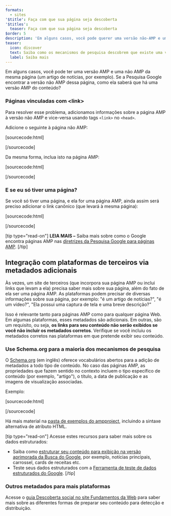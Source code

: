 ```yaml
---
formats:
  - sites
'$title': Faça com que sua página seja descoberta
'$titles':
  teaser: Faça com que sua página seja descoberta
$order: 5
description: 'Em alguns casos, você pode querer uma versão não-AMP e uma versão AMP da mesma página, por exemplo, no caso de um artigo de notícia. Considere o seguinte: se a Busca do Google ...'
teaser:
  icon: discover
  text: Saiba como os mecanismos de pesquisa descobrem que existe uma versão AMP do seu site.
  label: Saiba mais
---
```


Em alguns casos, você pode ter uma versão AMP e uma não AMP da mesma página (um artigo de notícias, por exemplo). Se a Pesquisa Google encontrar a versão não AMP dessa página, como ela saberá que há uma versão AMP do conteúdo?

### Páginas vinculadas com &lt;link&gt;

Para resolver esse problema, adicionamos informações sobre a página AMP à versão não AMP e vice-versa usando tags `<link>` no `<head>`.

Adicione o seguinte à página não AMP:

[sourcecode:html]

<link rel="amphtml" href="https://www.example.com/url/to/amp/document.html">
[/sourcecode]

Da mesma forma, inclua isto na página AMP:

[sourcecode:html]

<link rel="canonical" href="https://www.example.com/url/to/full/document.html">
[/sourcecode]

### E se eu só tiver uma página?

Se você só tiver uma página, e ela for uma página AMP, ainda assim será preciso adicionar o link canônico (que levará à mesma página):

[sourcecode:html]

<link rel="canonical" href="https://www.example.com/url/to/amp/document.html">
[/sourcecode]

[tip type="read-on"] <strong>LEIA MAIS –</strong> Saiba mais sobre como o Google encontra páginas AMP nas [diretrizes da Pesquisa Google para páginas AMP](https://support.google.com/webmasters/answer/6340290). [/tip]

## Integração com plataformas de terceiros via metadados adicionais <a name="integrate-with-third-party-platforms-through-additional-metadata"></a>

Às vezes, um site de terceiros (que incorpora sua página AMP ou inclui links que levam a ela) precisa saber mais sobre sua página, além do fato de ela ser uma página AMP. As plataformas podem precisar de diversas informações sobre sua página, por exemplo: "é um artigo de notícias?", "é um vídeo?", "Ela possui uma captura de tela e uma breve descrição?"

Isso é relevante tanto para páginas AMP como para qualquer página Web. Em algumas plataformas, esses metadados são adicionais. Em outras, são um requisito, ou seja, **os links para seu conteúdo não serão exibidos se você não incluir os metadados corretos**. Verifique se você incluiu os metadados corretos nas plataformas em que pretende exibir seu conteúdo.

### Use Schema.org para a maioria dos mecanismos de pesquisa

O [Schema.org](http://schema.org/) (em inglês) oferece vocabulários abertos para a adição de metadados a todo tipo de conteúdo. No caso das páginas AMP, as propriedades que fazem sentido no contexto incluem o tipo específico de conteúdo (por exemplo, "artigo"), o título, a data de publicação e as imagens de visualização associadas.

Exemplo:

[sourcecode:html]

<script type="application/ld+json">
  {
    "@context": "http://schema.org",
    "@type": "NewsArticle",
    "mainEntityOfPage": "http://cdn.ampproject.org/article-metadata.html",
    "headline": "Lorem Ipsum",
    "datePublished": "1907-05-05T12:02:41Z",
    "dateModified": "1907-05-05T12:02:41Z",
    "description": "The Catiline Orations continue to beguile engineers and designers alike -- but can it stand the test of time?",
    "author": {
      "@type": "Person",
      "name": "Jordan M Adler"
    },
    "publisher": {
      "@type": "Organization",
      "name": "Google",
      "logo": {
        "@type": "ImageObject",
        "url": "http://cdn.ampproject.org/logo.jpg",
        "width": 600,
        "height": 60
      }
    },
    "image": {
      "@type": "ImageObject",
      "url": "http://cdn.ampproject.org/leader.jpg",
      "height": 2000,
      "width": 800
    }
  }
</script>

[/sourcecode]

Há mais material na [pasta de exemplos do ampproject](https://github.com/ampproject/amphtml/tree/main/examples/metadata-examples), incluindo a sintaxe alternativa de atributo HTML.

[tip type="read-on"] Acesse estes recursos para saber mais sobre os dados estruturados:

- Saiba como [estruturar seu conteúdo para exibição na versão aprimorada da Busca do Google](https://developers.google.com/search/docs/guides/mark-up-content), por exemplo, notícias principais, carrossel, cards de receitas etc.
- Teste seus dados estruturados com a [Ferramenta de teste de dados estruturados do Google](https://developers.google.com/structured-data/testing-tool/). [/tip]

### Outros metadados para mais plataformas

Acesse o [guia Descoberta social no site Fundamentos da Web](https://developers.google.com/web/fundamentals/discovery-and-monetization/social-discovery/) para saber mais sobre as diferentes formas de preparar seu conteúdo para detecção e distribuição.

